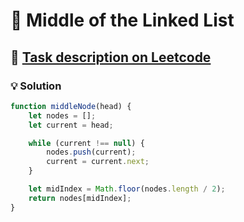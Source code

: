 # 📝 Middle of the Linked List

## 🔗 [Task description on Leetcode](https://leetcode.com/problems/middle-of-the-linked-list/?envType=problem-list-v2&envId=linked-list)

### 💡 Solution

```js
function middleNode(head) {
	let nodes = [];
	let current = head;

	while (current !== null) {
		nodes.push(current);
		current = current.next;
	}

	let midIndex = Math.floor(nodes.length / 2);
	return nodes[midIndex];
}
```
